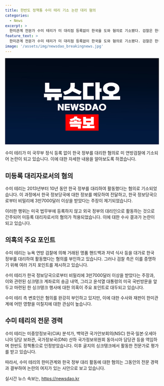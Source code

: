 ```yaml
---
title: 한반도 정책통 수미 테리 기소 논란 대리 혐의
categories:
  - News
excerpt: >
  한미관계 전문가 수미 테리가 미 대리점 등록없이 한국을 도와 혐의로 기소됐다. 검찰은 한국 정보당국 지원 및 정보제공 의혹을 제기했으며, 대리자 혐의는 이례적이라는 지적이 나온다. 하지만 수미 테리 측은 혐의를 강력히 부인하고 있으며, 미 국무장관과의 회의 내용을 한국에 전달한 혐의도 논란이 된다. 수미 테리의 과거 경력은 한반도 정책통으로 인정받았으나, 이번 기소에 대한 주목이 집중되고 있다.
feature_text: >
  한미관계 전문가 수미 테리가 미 대리점 등록없이 한국을 도와 혐의로 기소됐다. 검찰은 한국 정보당국 지원 및 정보제공 의혹을 제기했으며, 대리자 혐의는 이례적이라는 지적이 나온다. 하지만 수미 테리 측은 혐의를 강력히 부인하고 있으며, 미 국무장관과의 회의 내용을 한국에 전달한 혐의도 논란이 된다. 수미 테리의 과거 경력은 한반도 정책통으로 인정받았으나, 이번 기소에 대한 주목이 집중되고 있다.
image: '/assets/img/newsdao_breakingnews.jpg'
---
```


<p><img src="/assets/img/newsdao_breakingnews.jpg" alt="firstkoreanews 속보" /></p>

<p>수미 테리가 미 국무부 정식 등록 없이 한국 정부를 대리한 혐의로 미 연방검찰에 기소되어 논란이 되고 있습니다. 이에 대한 자세한 내용을 알아보도록 하겠습니다. </p>

<h2 data-ke-size="size26">미등록 대리자로서의 혐의</h2>

<p>수미 테리는 2013년부터 10년 동안 한국 정부를 대리하여 활동했다는 혐의로 기소되었습니다. 이 과정에서 한국 정보당국에 대한 정보를 메모하여 전달하고, 한국 정보당국으로부터 비밀리에 3만7000달러 이상을 받았다는 주장이 제기되었습니다.</p>

<p>이러한 행위는 미국 법무부에 등록하지 않고 외국 정부의 대리인으로 활동하는 것으로 간주되어 미등록 대리자로서의 혐의가 적용되었습니다. 이에 대한 수사 결과가 논란이 되고 있습니다.</p>

<h2 data-ke-size="size26">의혹의 주요 포인트</h2>

<p>수미 테리는 뉴욕 연방 검찰에 의해 거래된 명품 핸드백과 저녁 식사 등을 대가로 한국 정부를 대리하여 활동했다는 혐의를 부인하고 있습니다. 그러나 검찰 측은 이를 증명하기 위해 여러 가지 포인트를 제시하고 있습니다.</p>

<p>수미 테리가 한국 정보당국으로부터 비밀리에 3만7000달러 이상을 받았다는 주장과, 이와 관련된 싱크탱크 계좌로의 송금 내역, 그리고 윤석열 대통령의 미국 국빈방문을 앞두고 마련된 한 싱크탱크 행사에 대한 의혹이 주요 포인트로 대두되고 있습니다.</p>

<p>수미 테리 측 변호인은 혐의를 완강히 부인하고 있지만, 이에 대한 수사와 재판이 한미관계에 어떤 영향을 미칠지에 대한 관심이 높습니다.</p>

<h2 data-ke-size="size26">수미 테리의 전문 경력</h2>

<p>수미 테리는 미중앙정보국(CIA) 분석가, 백악관 국가안보회의(NSC) 한국·일본·오세아니아 담당 보좌관, 국가정보국(DNI) 산하 국가정보위원회 동아시아 담당관 등을 역임하며 한반도 정책통으로 인정받았습니다. 이후 굴지의 싱크탱크에서 활동한 전문가로 평가를 받고 있습니다.</p>

<p>따라서, 수미 테리의 한미관계와 한국 정부 대리 활동에 대한 혐의는 그동안의 전문 경력과 결부하여 논란의 여지가 있는 사안으로 보고 있습니다.</p>
실시간 뉴스 속보는, <a href="https://newsdao.kr" rel="dofollow">https://newsdao.kr</a>


